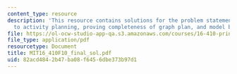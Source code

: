 ```yaml
---
content_type: resource
description: 'This resource contains solutions for the problem statements related
  to activity planning, proving completeness of graph plan, and model based diagnosis. '
file: https://ol-ocw-studio-app-qa.s3.amazonaws.com/courses/16-410-principles-of-autonomy-and-decision-making-fall-2010/82acd4842b47ba08f6456dbe373b97d1_MIT16_410F10_final_sol.pdf
file_type: application/pdf
resourcetype: Document
title: MIT16_410F10_final_sol.pdf
uid: 82acd484-2b47-ba08-f645-6dbe373b97d1
---
```

